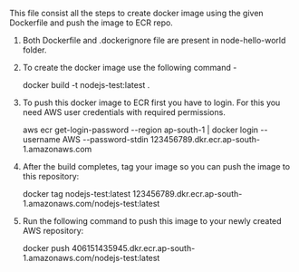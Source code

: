 This file consist all the steps to create docker image using the given Dockerfile and push the image to ECR repo.

1. Both Dockerfile and .dockerignore file are present in node-hello-world folder.
2. To create the docker image use the following command -

    docker build -t nodejs-test:latest .

3. To push this docker image to ECR first you have to login. For this you need AWS user credentials with required permissions.

    aws ecr get-login-password --region ap-south-1 | docker login --username AWS --password-stdin 123456789.dkr.ecr.ap-south-1.amazonaws.com

4. After the build completes, tag your image so you can push the image to this repository:

    docker tag nodejs-test:latest 123456789.dkr.ecr.ap-south-1.amazonaws.com/nodejs-test:latest

5. Run the following command to push this image to your newly created AWS repository:

    docker push 406151435945.dkr.ecr.ap-south-1.amazonaws.com/nodejs-test:latest


